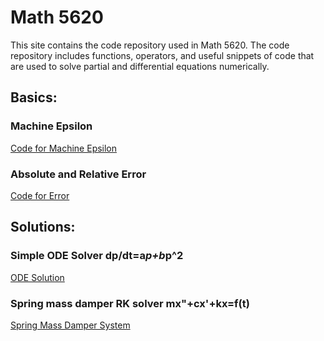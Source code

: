 # Math 5620
This site contains the code repository used in Math 5620. The code repository includes functions, operators, and useful snippets of code that are used to solve partial and differential equations numerically.

## Basics:

### Machine Epsilon
[Code for Machine Epsilon](https://t-turner.github.io/epsilon)

### Absolute and Relative Error
[Code for Error](https://t-turner.github.io/error)

## Solutions:

### Simple ODE Solver dp/dt=a*p+b*p^2
[ODE Solution](https://t-turner.github.io/ode1)

### Spring mass damper RK solver mx"+cx'+kx=f(t)
[Spring Mass Damper System](https://t-turner.github.io/ode2)
